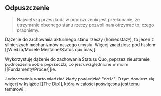 ## Odpuszczenie
> Największą przeszkodą w odpuszczeniu jest przekonanie, że utrzymanie obecnego stanu rzeczy pozwoli nam otrzymać to, czego pragniemy. 

Dążenie do zachowania aktualnego stanu rzeczy (homeostazy), to jeden z silniejszych mechanizmów naszego umysłu. Więcej znajdziesz pod hasłem:[[Wiedza/Modele Mentalne/Status quo bias]].

Wykorzystuję dążenie do zachowania Statusu Quo, poprzez nieustannie podnoszenie sobie poprzeczki, co jest uwzględnione w moim [[Fundamenty/Proces]]ie.

Jednocześnie warto wiedzieć kiedy powiedzieć "dość". O tym dowiesz się więcej w książce [[The Dip]], która w całości poświęcona jest temu tematowi.

